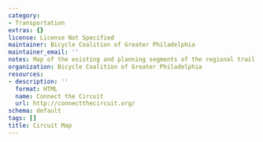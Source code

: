 ```yaml
---
category:
- Transportation
extras: {}
license: License Not Specified
maintainer: Bicycle Coalition of Greater Philadelphia
maintainer_email: ''
notes: Map of the existing and planning segments of the regional trail network
organization: Bicycle Coalition of Greater Philadelphia
resources:
- description: ''
  format: HTML
  name: Connect the Circuit
  url: http://connectthecircuit.org/
schema: default
tags: []
title: Circuit Map
---
```

